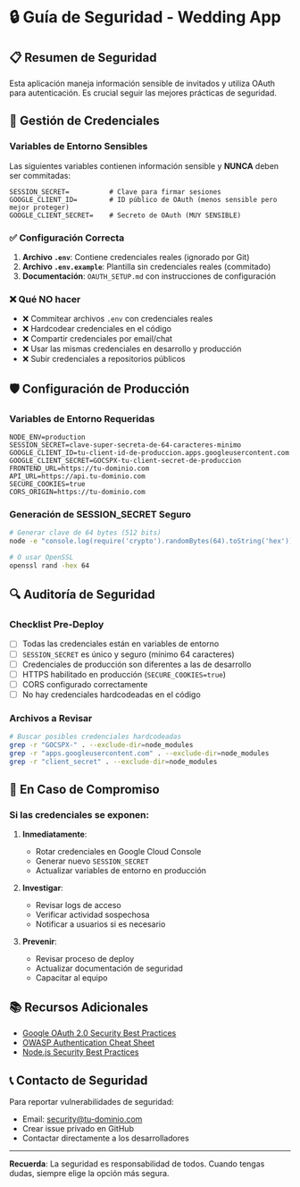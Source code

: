 # 🔒 Guía de Seguridad - Wedding App

## 📋 Resumen de Seguridad

Esta aplicación maneja información sensible de invitados y utiliza OAuth para autenticación. Es crucial seguir las mejores prácticas de seguridad.

## 🔐 Gestión de Credenciales

### Variables de Entorno Sensibles

Las siguientes variables contienen información sensible y **NUNCA** deben ser commitadas:

```env
SESSION_SECRET=          # Clave para firmar sesiones
GOOGLE_CLIENT_ID=        # ID público de OAuth (menos sensible pero mejor proteger)
GOOGLE_CLIENT_SECRET=    # Secreto de OAuth (MUY SENSIBLE)
```

### ✅ Configuración Correcta

1. **Archivo `.env`**: Contiene credenciales reales (ignorado por Git)
2. **Archivo `.env.example`**: Plantilla sin credenciales reales (commitado)
3. **Documentación**: `OAUTH_SETUP.md` con instrucciones de configuración

### ❌ Qué NO hacer

- ❌ Commitear archivos `.env` con credenciales reales
- ❌ Hardcodear credenciales en el código
- ❌ Compartir credenciales por email/chat
- ❌ Usar las mismas credenciales en desarrollo y producción
- ❌ Subir credenciales a repositorios públicos

## 🛡️ Configuración de Producción

### Variables de Entorno Requeridas

```env
NODE_ENV=production
SESSION_SECRET=clave-super-secreta-de-64-caracteres-minimo
GOOGLE_CLIENT_ID=tu-client-id-de-produccion.apps.googleusercontent.com
GOOGLE_CLIENT_SECRET=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on
FRONTEND_URL=https://tu-dominio.com
API_URL=https://api.tu-dominio.com
SECURE_COOKIES=true
CORS_ORIGIN=https://tu-dominio.com
```

### Generación de SESSION_SECRET Seguro

```bash
# Generar clave de 64 bytes (512 bits)
node -e "console.log(require('crypto').randomBytes(64).toString('hex'))"

# O usar OpenSSL
openssl rand -hex 64
```

## 🔍 Auditoría de Seguridad

### Checklist Pre-Deploy

- [ ] Todas las credenciales están en variables de entorno
- [ ] `SESSION_SECRET` es único y seguro (mínimo 64 caracteres)
- [ ] Credenciales de producción son diferentes a las de desarrollo
- [ ] HTTPS habilitado en producción (`SECURE_COOKIES=true`)
- [ ] CORS configurado correctamente
- [ ] No hay credenciales hardcodeadas en el código

### Archivos a Revisar

```bash
# Buscar posibles credenciales hardcodeadas
grep -r "GOCSPX-" . --exclude-dir=node_modules
grep -r "apps.googleusercontent.com" . --exclude-dir=node_modules
grep -r "client_secret" . --exclude-dir=node_modules
```

## 🚨 En Caso de Compromiso

### Si las credenciales se exponen:

1. **Inmediatamente**:
   - Rotar credenciales en Google Cloud Console
   - Generar nuevo `SESSION_SECRET`
   - Actualizar variables de entorno en producción

2. **Investigar**:
   - Revisar logs de acceso
   - Verificar actividad sospechosa
   - Notificar a usuarios si es necesario

3. **Prevenir**:
   - Revisar proceso de deploy
   - Actualizar documentación de seguridad
   - Capacitar al equipo

## 📚 Recursos Adicionales

- [Google OAuth 2.0 Security Best Practices](https://developers.google.com/identity/protocols/oauth2/security-best-practices)
- [OWASP Authentication Cheat Sheet](https://cheatsheetseries.owasp.org/cheatsheets/Authentication_Cheat_Sheet.html)
- [Node.js Security Best Practices](https://nodejs.org/en/docs/guides/security/)

## 📞 Contacto de Seguridad

Para reportar vulnerabilidades de seguridad:
- Email: security@tu-dominio.com
- Crear issue privado en GitHub
- Contactar directamente a los desarrolladores

---

**Recuerda**: La seguridad es responsabilidad de todos. Cuando tengas dudas, siempre elige la opción más segura.